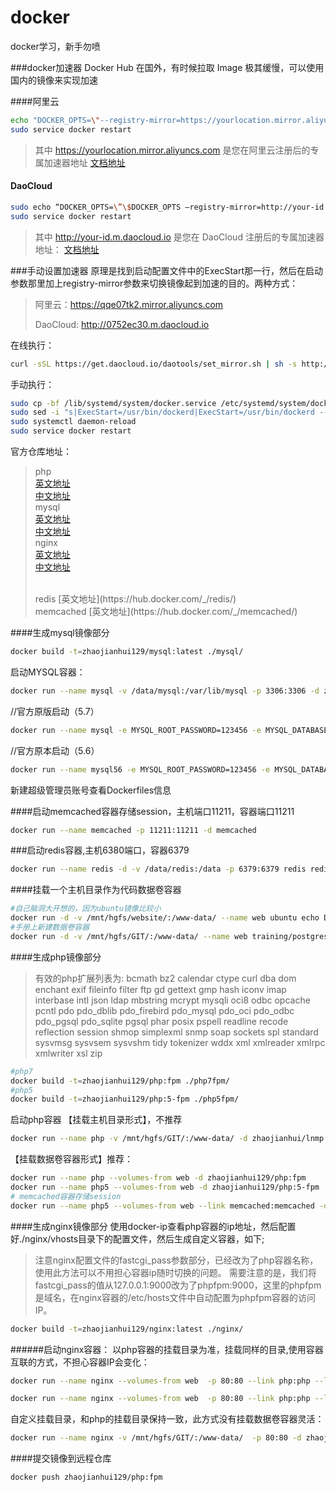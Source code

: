 # docker
docker学习，新手勿喷

###docker加速器
Docker Hub 在国外，有时候拉取 Image 极其缓慢，可以使用国内的镜像来实现加速

####阿里云
```sh
echo "DOCKER_OPTS=\"--registry-mirror=https://yourlocation.mirror.aliyuncs.com\"" | sudo tee -a /etc/default/docker
sudo service docker restart
```
> 其中 https://yourlocation.mirror.aliyuncs.com 是您在阿里云注册后的专属加速器地址
[文档地址](https://yq.aliyun.com/articles/29941)

#### DaoCloud
```sh
sudo echo “DOCKER_OPTS=\”\$DOCKER_OPTS –registry-mirror=http://your-id.m.daocloud.io -d\”” >> /etc/default/docker
sudo service docker restart
```
> 其中 http://your-id.m.daocloud.io 是您在 DaoCloud 注册后的专属加速器地址：
[文档地址](https://www.daocloud.io/)

###手动设置加速器
原理是找到启动配置文件中的ExecStart那一行，然后在启动参数那里加上registry-mirror参数来切换镜像起到加速的目的。两种方式：
> 阿里云：https://qqe07tk2.mirror.aliyuncs.com
> 
> DaoCloud: http://0752ec30.m.daocloud.io

在线执行：
```sh
curl -sSL https://get.daocloud.io/daotools/set_mirror.sh | sh -s http://0752ec30.m.daocloud.io
```

手动执行：
```sh
sudo cp -bf /lib/systemd/system/docker.service /etc/systemd/system/docker.service
sudo sed -i "s|ExecStart=/usr/bin/dockerd|ExecStart=/usr/bin/dockerd --registry-mirror=https://qqe07tk2.mirror.aliyuncs.com|g" /etc/systemd/system/docker.service
sudo systemctl daemon-reload
sudo service docker restart
```

官方仓库地址：
> php           
> [英文地址](https://hub.docker.com/_/php/)              
> [中文地址](https://github.com/DaoCloud/library-image/tree/master/php)
> <br>
> mysql     
> [英文地址](https://hub.docker.com/_/mysql/)         
> [中文地址](https://github.com/DaoCloud/library-image/tree/master/mysql)
> <br>
> nginx       
> [英文地址](https://hub.docker.com/_/nginx/)          
> [中文地址](https://github.com/DaoCloud/library-image/tree/master/nginx)
> 
> <br>
> redis       
> [英文地址](https://hub.docker.com/_/redis/)
> 
> <br>
> memcached       
> [英文地址](https://hub.docker.com/_/memcached/)
> 

####生成mysql镜像部分
```sh
docker build -t=zhaojianhui129/mysql:latest ./mysql/
```
启动MYSQL容器：
```sh
docker run --name mysql -v /data/mysql:/var/lib/mysql -p 3306:3306 -d zhaojianhui129/mysql:latest
```
//官方原版启动（5.7）
```sh
docker run --name mysql -e MYSQL_ROOT_PASSWORD=123456 -e MYSQL_DATABASE=test -e MYSQL_USER=qianxun -e MYSQL_PASSWORD=123456 -v /data/mysql:/var/lib/mysql -p 3306:3306 -d mysql
```

//官方原本启动（5.6）
```sh
docker run --name mysql56 -e MYSQL_ROOT_PASSWORD=123456 -e MYSQL_DATABASE=test -e MYSQL_USER=qianxun -e MYSQL_PASSWORD=123456 -v /data/mysql56:/var/lib/mysql -p 3307:3306 -d mysql:5.6
```

新建超级管理员账号查看Dockerfiles信息

####启动memcached容器存储session，主机端口11211，容器端口11211
```sh
docker run --name memcached -p 11211:11211 -d memcached
```

###启动redis容器,主机6380端口，容器6379
```sh
docker run --name redis -d -v /data/redis:/data -p 6379:6379 redis redis-server --appendonly yes
```

####挂载一个主机目录作为代码数据卷容器
```sh
#自己脑洞大开想的，因为ubuntu镜像比较小
docker run -d -v /mnt/hgfs/website/:/www-data/ --name web ubuntu echo Data-only container for postgres
#手册上新建数据卷容器
docker run -d -v /mnt/hgfs/GIT/:/www-data/ --name web training/postgres echo Data-only container for postgres
```


####生成php镜像部分
> 有效的php扩展列表为:
> bcmath bz2 calendar ctype curl dba dom enchant exif fileinfo filter ftp gd gettext gmp hash iconv imap interbase intl json ldap mbstring mcrypt mysqli oci8 odbc opcache pcntl pdo pdo_dblib pdo_firebird pdo_mysql pdo_oci pdo_odbc pdo_pgsql pdo_sqlite pgsql phar posix pspell readline recode reflection session shmop simplexml snmp soap sockets spl standard sysvmsg sysvsem sysvshm tidy tokenizer wddx xml xmlreader xmlrpc xmlwriter xsl zip

```sh
#php7
docker build -t=zhaojianhui129/php:fpm ./php7fpm/
#php5
docker build -t=zhaojianhui129/php:5-fpm ./php5fpm/
```

启动php容器
【挂载主机目录形式】，不推荐
```sh
docker run --name php -v /mnt/hgfs/GIT/:/www-data/ -d zhaojianhui/lnmp:php
```
【挂载数据卷容器形式】推荐：
```sh
docker run --name php --volumes-from web -d zhaojianhui129/php:fpm
docker run --name php5 --volumes-from web -d zhaojianhui129/php:5-fpm
# memcached容器存储session
docker run --name php5 --volumes-from web --link memcached:memcached -d zhaojianhui/lnmp:php5
```


####生成nginx镜像部分
使用docker-ip查看php容器的ip地址，然后配置好./nginx/vhosts目录下的配置文件，然后生成自定义容器，如下;
> 注意nginx配置文件的fastcgi_pass参数部分，已经改为了php容器名称，使用此方法可以不用担心容器ip随时切换的问题。
> 需要注意的是，我们将fastcgi_pass的值从127.0.0.1:9000改为了phpfpm:9000，这里的phpfpm是域名，在nginx容器的/etc/hosts文件中自动配置为phpfpm容器的访问IP。

```sh
docker build -t=zhaojianhui129/nginx:latest ./nginx/
```

######启动nginx容器：
以php容器的挂载目录为准，挂载同样的目录,使用容器互联的方式，不担心容器IP会变化：
```sh
docker run --name nginx --volumes-from web  -p 80:80 --link php:php --link php5:php5 --link phplaravel:phplaravel -d zhaojianhui129/nginx:latest

docker run --name nginx --volumes-from web  -p 80:80 --link php:php --link php5:php5 -d zhaojianhui129/nginx:latest
```
自定义挂载目录，和php的挂载目录保持一致，此方式没有挂载数据卷容器灵活：
```sh
docker run --name nginx -v /mnt/hgfs/GIT/:/www-data/  -p 80:80 -d zhaojianhui129/nginx:latest
```


####提交镜像到远程仓库
```sh
docker push zhaojianhui129/php:fpm

```